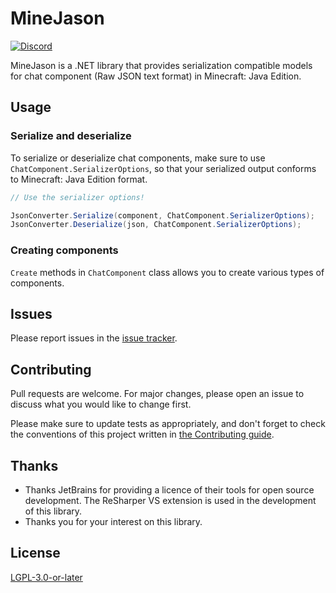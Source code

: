 # MineJason

[![Discord](https://img.shields.io/discord/1178887806286823424?style=flat-square&logo=discord&logoColor=white&label=%20&color=blue)](https://discord.gg/UFfWb9Rj)

MineJason is a .NET library that provides serialization compatible models for chat component (Raw JSON text format) in Minecraft: Java Edition.

## Usage

### Serialize and deserialize

To serialize or deserialize chat components, make sure to use `ChatComponent.SerializerOptions`, so that your serialized output conforms to Minecraft: Java Edition format.

```csharp
// Use the serializer options!

JsonConverter.Serialize(component, ChatComponent.SerializerOptions);
JsonConverter.Deserialize(json, ChatComponent.SerializerOptions);
```

### Creating components

`Create` methods in `ChatComponent` class allows you to create various types of components.

## Issues

Please report issues in the [issue tracker](https://codeberg.org/WithLithum/MineJason/issues).

## Contributing

Pull requests are welcome. For major changes, please open an issue to discuss what you would like to change first.

Please make sure to update tests as appropriately, and don't forget to check the conventions of this project written in [the Contributing guide](CONTRIBUTING.md).

## Thanks

- Thanks JetBrains for providing a licence of their tools for open source development. The ReSharper VS extension is used in the development of this library.
- Thanks you for your interest on this library.

## License

[LGPL-3.0-or-later](COPYING.LESSER.txt)
